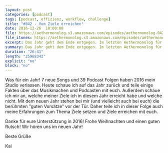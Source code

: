 ```yaml
---
layout: post
categories: [podcast]
tags: [podcast, effizienz, workflow, challenge]
title: "#042 - Vom Ziele erreichen"
date: 2016-12-26  10:00:00
file: https://aethermonolog.s3.amazonaws.com/episodes/aethermonolog-042.mp3
file_itunes: https://aethermonolog.s3.amazonaws.com/episodes/aethermonolog-042.m4a
excerpt: Das Jahr geht dem Ende entgegen. Im letzten Aethermonolog für 2016 blicke ich zurück auf die  letzten 12 Monate und welche meiner musikalischen Ziele ich erreichen konnte.
summary: Das Jahr geht dem Ende entgegen. Im letzten Aethermonolog für 2016 blicke ich zurück auf die  letzten 12 Monate und welche meiner musikalischen Ziele ich erreichen konnte. Das gilt sowohl für das Schreiben neuer Songs, als auch für das Podcasten an sich. Außerdem teile ich mit euch, was ich über mich und das Erreichen von Zielen gelernt habe. Mehr zu Sendung findet ihr wie immer auf <a href="https://aethermonolog.de/podcast/episode-042.html">aethermonolog.de</a>
duration: "26:41"
length: "25968342"
explicit: "no"
block: "no"
---
```


Was für ein Jahr! 7 neue Songs und 39 Podcast Folgen haben 2016 mein Studio verlassen. Heute schaue ich auf das Jahr zurück und teile einige Fakten über das Musikmachen und Podcasten mit euch. Außerdem schaue ich mir an, welche meiner Ziele ich in diesem Jahr erreicht habe und welche nicht.
Mit dem neuen Jahr stehen bei mir (und vielleicht auch bei euch) die berühmten "guten Vorsätze" vor der Tür. Daher teile ich in dieser Folge auch meine Erfahrungen zum Thema Ziele setzen und Ziele erreichen mit euch.

Danke für eure Unterstützung in 2016!
Frohe Weihnachten und einen guten Rutsch!
Wir hören uns im neuen Jahr!

Beste Grüße

Kai
